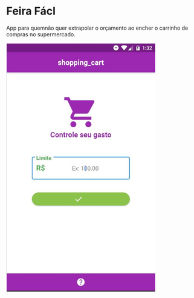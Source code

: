 # Feira Fácl

App para quemnão quer extrapolar o orçamento ao encher o carrinho de compras no supermercado.



![Tela Inicial](app.JPG)

